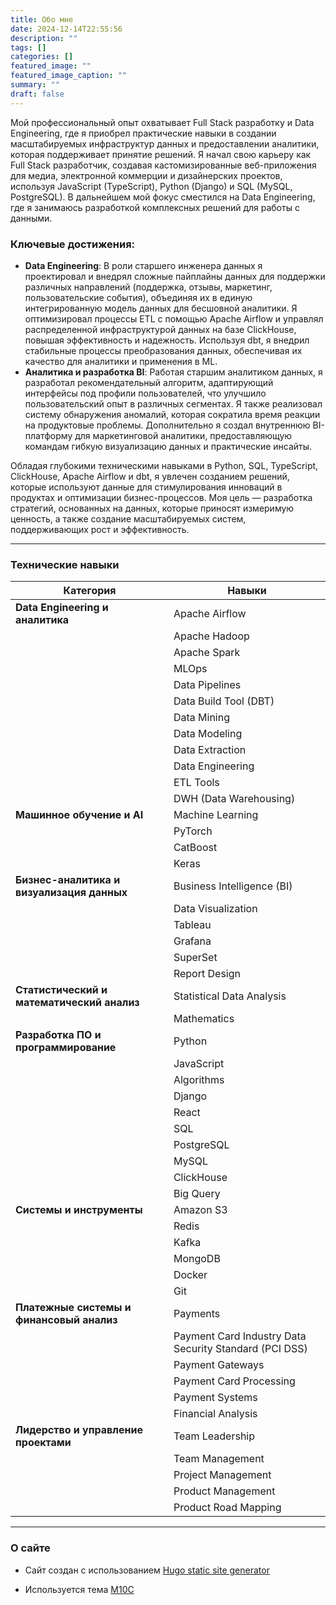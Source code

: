```yaml
---
title: Обо мне
date: 2024-12-14T22:55:56
description: ""
tags: []
categories: []
featured_image: ""
featured_image_caption: ""
summary: ""
draft: false
---
```

Мой профессиональный опыт охватывает Full Stack разработку и Data Engineering, где я приобрел практические навыки в создании масштабируемых инфраструктур данных и предоставлении аналитики, которая поддерживает принятие решений. Я начал свою карьеру как Full Stack разработчик, создавая кастомизированные веб-приложения для медиа, электронной коммерции и дизайнерских проектов, используя JavaScript (TypeScript), Python (Django) и SQL (MySQL, PostgreSQL). В дальнейшем мой фокус сместился на Data Engineering, где я занимаюсь разработкой комплексных решений для работы с данными.  

### Ключевые достижения:  
- **Data Engineering**: В роли старшего инженера данных я проектировал и внедрял сложные пайплайны данных для поддержки различных направлений (поддержка, отзывы, маркетинг, пользовательские события), объединяя их в единую интегрированную модель данных для бесшовной аналитики. Я оптимизировал процессы ETL с помощью Apache Airflow и управлял распределенной инфраструктурой данных на базе ClickHouse, повышая эффективность и надежность. Используя dbt, я внедрил стабильные процессы преобразования данных, обеспечивая их качество для аналитики и применения в ML.  
- **Аналитика и разработка BI**: Работая старшим аналитиком данных, я разработал рекомендательный алгоритм, адаптирующий интерфейсы под профили пользователей, что улучшило пользовательский опыт в различных сегментах. Я также реализовал систему обнаружения аномалий, которая сократила время реакции на продуктовые проблемы. Дополнительно я создал внутреннюю BI-платформу для маркетинговой аналитики, предоставляющую командам гибкую визуализацию данных и практические инсайты.  

Обладая глубокими техническими навыками в Python, SQL, TypeScript, ClickHouse, Apache Airflow и dbt, я увлечен созданием решений, которые используют данные для стимулирования инноваций в продуктах и оптимизации бизнес-процессов. Моя цель — разработка стратегий, основанных на данных, которые приносят измеримую ценность, а также создание масштабируемых систем, поддерживающих рост и эффективность.

---
### Технические навыки

| **Категория**                                | **Навыки**                                             |
| ------------------------------------------- | ------------------------------------------------------ |
| **Data Engineering и аналитика**            | Apache Airflow                                         |
|                                             | Apache Hadoop                                          |
|                                             | Apache Spark                                           |
|                                             | MLOps                                                 |
|                                             | Data Pipelines                                        |
|                                             | Data Build Tool (DBT)                                 |
|                                             | Data Mining                                           |
|                                             | Data Modeling                                         |
|                                             | Data Extraction                                       |
|                                             | Data Engineering                                      |
|                                             | ETL Tools                                             |
|                                             | DWH (Data Warehousing)                                |
| **Машинное обучение и AI**                  | Machine Learning                                      |
|                                             | PyTorch                                               |
|                                             | CatBoost                                              |
|                                             | Keras                                                 |
| **Бизнес-аналитика и визуализация данных**  | Business Intelligence (BI)                            |
|                                             | Data Visualization                                    |
|                                             | Tableau                                               |
|                                             | Grafana                                               |
|                                             | SuperSet                                              |
|                                             | Report Design                                         |
| **Статистический и математический анализ**  | Statistical Data Analysis                             |
|                                             | Mathematics                                           |
| **Разработка ПО и программирование**        | Python                                                |
|                                             | JavaScript                                            |
|                                             | Algorithms                                            |
|                                             | Django                                                |
|                                             | React                                                 |
|                                             | SQL                                                   |
|                                             | PostgreSQL                                            |
|                                             | MySQL                                                 |
|                                             | ClickHouse                                            |
|                                             | Big Query                                             |
| **Системы и инструменты**                   | Amazon S3                                             |
|                                             | Redis                                                 |
|                                             | Kafka                                                 |
|                                             | MongoDB                                               |
|                                             | Docker                                                |
|                                             | Git                                                   |
| **Платежные системы и финансовый анализ**   | Payments                                              |
|                                             | Payment Card Industry Data Security Standard (PCI DSS)|
|                                             | Payment Gateways                                      |
|                                             | Payment Card Processing                               |
|                                             | Payment Systems                                       |
|                                             | Financial Analysis                                    |
| **Лидерство и управление проектами**        | Team Leadership                                       |
|                                             | Team Management                                       |
|                                             | Project Management                                    |
|                                             | Product Management                                    |
|                                             | Product Road Mapping                                  |

---
### О сайте

- Сайт создан с использованием [Hugo static site generator](https://gohugo.io)

- Используется тема [M10C](https://github.com/vaga/hugo-theme-m10c)
